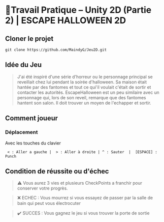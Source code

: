 # 📝Travail Pratique – Unity 2D (Partie 2) | ESCAPE HALLOWEEN 2D 

## Cloner le projet 
```
git clone https://github.com/MaindyG/Jeu2D.git
```


## Idée du Jeu
> J'ai été inspiré d'une série d'horreur ou le personnage principal se reveillait chez lui pendant la soirée d'halloween. Sa maison était hantée par des fantomes et tout ce qui'il voulait c'était de sortir et contacter les autorités.
> EscapeHalloween est un peu similaire avec un personnage qui, lors de son reveil, remarque que des fantomes hantent son salon. Il doit trouver un moyen de l'echapper et sortir.



## Comment joueur

### Déplacement
Avec les touches du clavier 
```
 < : Aller a gauche |  > : Aller à droite | ^ : Sauter  |  [ESPACE] : Punch
```


## Condition de réussite ou d'échec
> ⚠️ Vous aurez 3 vies et plusieurs CheckPoints a franchir pour conserver votre progrès. 

> ❌ ECHEC : Vous mourrez si vous essayez de passer par la salle de bain qui peut vous électrocuter

> ✔️ SUCCES : Vous gagnez le jeu si vous trouver la porte de sortie
